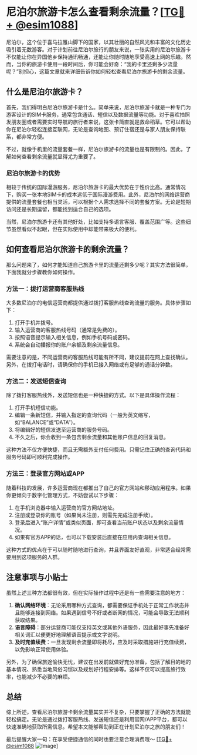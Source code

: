 # 尼泊尔旅游卡怎么查看剩余流量？[[TG💪+ @esim1088](https://t.me/s/esim1088)]

尼泊尔，这个位于喜马拉雅山脚下的国家，以其壮丽的自然风光和丰富的文化历史吸引着无数游客。对于计划前往尼泊尔旅行的朋友来说，一张实用的尼泊尔旅游卡不仅能让你在异国他乡保持通讯畅通，还能让你随时随地享受高速上网的乐趣。然而，当你的旅游卡使用一段时间后，你可能会好奇：“我的卡里还剩多少流量呢？”别担心，这篇文章就来详细告诉你如何轻松查看尼泊尔旅游卡的剩余流量。

## 什么是尼泊尔旅游卡？

首先，我们得明白尼泊尔旅游卡是什么。简单来说，尼泊尔旅游卡就是一种专门为游客设计的SIM卡服务，通常包含通话、短信以及数据流量等功能。对于喜欢拍照发朋友圈或者需要实时导航的旅行者来说，这张卡简直就是救命稻草。它可以帮助你在尼泊尔轻松连接互联网，无论是查询地图、预订住宿还是与家人朋友保持联系，都非常方便。

不过，就像手机里的流量套餐一样，尼泊尔旅游卡的流量也是有限制的。因此，了解如何查看剩余流量就显得尤为重要了。

### 尼泊尔旅游卡的优势

相较于传统的国际漫游服务，尼泊尔旅游卡的最大优势在于性价比高。通常情况下，购买一张本地SIM卡的成本远低于国际漫游费用。此外，尼泊尔的网络运营商提供的流量套餐也相当灵活，可以根据个人需求选择不同的套餐方案。无论是短期访问还是长期逗留，都能找到适合自己的选项。

当然，尼泊尔旅游卡还有其他好处，比如支持多语言客服、覆盖范围广等。这些细节虽然看似不起眼，但在实际使用中却能带来极大的便利。

## 如何查看尼泊尔旅游卡的剩余流量？

那么问题来了，如何才能知道自己旅游卡里的流量还剩多少呢？其实方法很简单，下面我就分步骤教你如何操作。

### 方法一：拨打运营商客服热线

大多数尼泊尔的电信运营商都提供通过拨打客服热线查询流量的服务。具体步骤如下：

1. 打开手机并拨号。
2. 输入运营商的客服热线号码（通常是免费的）。
3. 按照语音提示输入相关信息，例如手机号码或密码。
4. 系统会自动播报你的账户余额及剩余流量信息。

需要注意的是，不同运营商的客服热线可能有所不同，建议提前在网上查找确认。另外，在拨打电话时，请确保你的手机已接入网络或有足够的通话分钟数。

### 方法二：发送短信查询

除了拨打客服热线外，发送短信也是一种快捷的方式。以下是具体操作流程：

1. 打开手机短信功能。
2. 编辑一条新短信，并输入指定的查询代码（一般为英文缩写，如“BALANCE”或“DATA”）。
3. 将编辑好的短信发送至运营商的服务号码。
4. 不久之后，你会收到一条包含剩余流量和其他账户信息的回复消息。

这种方法不仅方便快捷，而且无需额外支付任何费用。只需记住正确的查询代码和服务号码即可顺利完成操作。

### 方法三：登录官方网站或APP

随着科技的发展，许多运营商现在都推出了自己的官方网站和移动应用程序。如果你更倾向于数字化管理方式，不妨尝试以下步骤：

1. 在手机浏览器中输入运营商的官方网站地址。
2. 注册或登录你的账号（如果尚未注册，则需先完成注册手续）。
3. 登录后进入“账户详情”或类似页面，即可查看当前账户状态以及剩余流量情况。
4. 如果有官方APP的话，也可以下载安装后直接在应用内查询相关信息。

这种方式的优点在于可以随时随地进行查询，并且界面友好直观，非常适合经常需要用到这项服务的人群。

## 注意事项与小贴士

虽然上述三种方法都很有效，但在实际操作过程中还是有一些需要注意的地方：

1. **确认网络环境**：无论采用哪种方式查询，都需要保证手机处于正常工作状态并且能够连接到网络。如果遇到信号不好或者断网的情况，可能会导致无法顺利获取结果。
2. **语言障碍**：部分运营商可能仅支持英文或其他外语服务，因此最好事先准备好相关词汇以便更好地理解语音提示或文字说明。
3. **及时充值续费**：一旦发现剩余流量即将耗尽，应及时采取措施进行充值续费，以免影响正常使用体验。

另外，为了确保旅途愉快无忧，建议在出发前就做好充分准备，包括了解目的地的基本情况、熟悉当地风俗习惯以及规划好行程安排等。这样不仅可以提高旅行效率，也能减少不必要的麻烦。

## 总结

综上所述，查看尼泊尔旅游卡剩余流量其实并不复杂，只要掌握了正确的方法就能轻松搞定。无论是通过拨打客服热线、发送短信还是利用官网/APP平台，都可以快速准确地获取所需信息。希望本文能够帮助到正在计划尼泊尔之旅的朋友们！

最后提醒大家一句：在享受便捷通信的同时也要注意合理消费哦～ [[TG💪+ @esim1088](https://t.me/s/esim1088) ![Image](https://i.postimg.cc/4NQfJmqS/Snipaste-2025-05-13-00-14-12.png)]